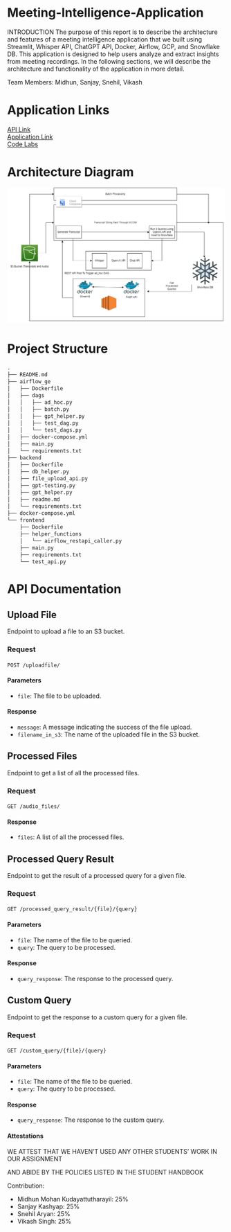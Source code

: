 # Meeting-Intelligence-Application


INTRODUCTION
The purpose of this report is to describe the architecture and features of a meeting intelligence application that we built using Streamlit, Whisper API, ChatGPT API, Docker, Airflow, GCP, and Snowflake DB. This application is designed to help users analyze and extract insights from meeting recordings. In the following sections, we will describe the architecture and functionality of the application in more detail.

Team Members: Midhun, Sanjay, Snehil, Vikash


# Application Links 

[API Link](http://54.236.17.95:8000/docs) <br>
[Application Link](http://54.236.17.95:8081/) <br>
[Code Labs](https://codelabs-preview.appspot.com/?file_id=1ppz1fPuKfDzGlCRigbNPCAVZ6Q7FURRGHjp3CNpaAYY#4)
# Architecture Diagram
![Architecture](https://raw.githubusercontent.com/BigDataIA-Spring2023-Team06/Documentation/main/meetingint.jpg)

# Project Structure
```
.
├── README.md
├── airflow_ge
│   ├── Dockerfile
│   ├── dags
│   │   ├── ad_hoc.py
│   │   ├── batch.py
│   │   ├── gpt_helper.py
│   │   ├── test_dag.py
│   │   └── test_dags.py
│   ├── docker-compose.yml
│   ├── main.py
│   └── requirements.txt
├── backend
│   ├── Dockerfile
│   ├── db_helper.py
│   ├── file_upload_api.py
│   ├── gpt-testing.py
│   ├── gpt_helper.py
│   ├── readme.md
│   └── requirements.txt
├── docker-compose.yml
└── frontend
    ├── Dockerfile
    ├── helper_functions
    │   └── airflow_restapi_caller.py
    ├── main.py
    ├── requirements.txt
    └── test_api.py
```

# API Documentation

## Upload File

Endpoint to upload a file to an S3 bucket.

### Request

`POST /uploadfile/`

#### Parameters

- `file`: The file to be uploaded.

#### Response

- `message`: A message indicating the success of the file upload.
- `filename_in_s3`: The name of the uploaded file in the S3 bucket.

## Processed Files

Endpoint to get a list of all the processed files.

### Request

`GET /audio_files/`

#### Response

- `files`: A list of all the processed files.

## Processed Query Result

Endpoint to get the result of a processed query for a given file.

### Request

`GET /processed_query_result/{file}/{query}`

#### Parameters

- `file`: The name of the file to be queried.
- `query`: The query to be processed.

#### Response

- `query_response`: The response to the processed query.

## Custom Query

Endpoint to get the response to a custom query for a given file.

### Request

`GET /custom_query/{file}/{query}`

#### Parameters

- `file`: The name of the file to be queried.
- `query`: The query to be processed.

#### Response

- `query_response`: The response to the custom query.


#### Attestations
WE ATTEST THAT WE HAVEN’T USED ANY OTHER STUDENTS’ WORK IN OUR ASSIGNMENT

AND ABIDE BY THE POLICIES LISTED IN THE STUDENT HANDBOOK

Contribution: 

* Midhun Mohan Kudayattutharayil: 25%
* Sanjay Kashyap: 25%
* Snehil Aryan: 25%
* Vikash Singh: 25%
